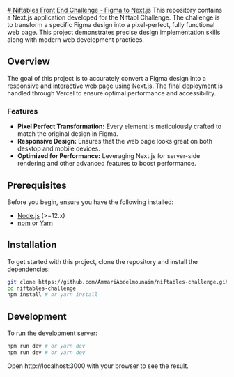 [# Niftables Front End Challenge - Figma to Next.js](https://niftables-challenge.vercel.app/) 
This repository contains a Next.js application developed for the Niftabl Challenge. The challenge is to transform a specific Figma design into a pixel-perfect, fully functional web page. This project demonstrates precise design implementation skills along with modern web development practices.

## Overview

The goal of this project is to accurately convert a Figma design into a responsive and interactive web page using Next.js. The final deployment is handled through Vercel to ensure optimal performance and accessibility.

### Features

- **Pixel Perfect Transformation:** Every element is meticulously crafted to match the original design in Figma.
- **Responsive Design:** Ensures that the web page looks great on both desktop and mobile devices.
- **Optimized for Performance:** Leveraging Next.js for server-side rendering and other advanced features to boost performance.

## Prerequisites

Before you begin, ensure you have the following installed:
- [Node.js](https://nodejs.org/) (>=12.x)
- [npm](https://npmjs.com/) or [Yarn](https://yarnpkg.com/)

## Installation

To get started with this project, clone the repository and install the dependencies:

```bash
git clone https://github.com/AmmariAbdelmounaim/niftables-challenge.git
cd niftables-challenge
npm install # or yarn install
```
## Development

To run the development server:

```bash
npm run dev # or yarn dev
npm run dev # or yarn dev
```
Open http://localhost:3000 with your browser to see the result.


